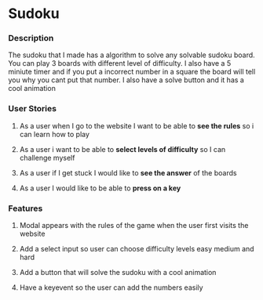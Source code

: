 # Sudoku

### Description
The sudoku that I made has a algorithm to solve any solvable sudoku board. You can play 3 boards with different level of difficulty. I also have a 5 miniute timer and if you put a incorrect number in a square the board will tell you why you cant put that number. I also have a solve button and it has a cool animation

### User Stories

1. As a user when I go to the website I want to be able to __see the rules__ so i can learn how to play

2. As a user i want to be able to __select levels of difficulty__ so I can challenge myself

3. As a user if I get stuck I would like to __see the answer__ of the boards

4. As a user I would like to be able to __press on a key__ 

### Features

1. Modal appears with the rules of the game when the user first visits the website 

2. Add a select input so user can choose difficulty levels easy medium and hard

3. Add a button that will solve the sudoku with a cool animation

4. Have a keyevent so the user can add the numbers easily  
